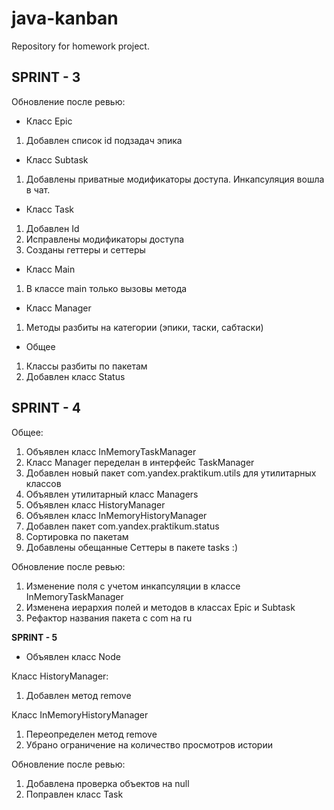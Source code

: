 # java-kanban

Repository for homework project.


SPRINT - 3
-
Обновление после ревью:

- Класс Epic

1. Добавлен список id подзадач эпика

- Класс Subtask

1. Добавлены приватные модификаторы доступа. Инкапсуляция вошла в чат.

- Класс Task

1. Добавлен Id
2. Исправлены модификаторы доступа
3. Созданы геттеры и сеттеры

- Класс Main

1. В классе main только вызовы метода

- Класс Manager

1. Методы разбиты на категории (эпики, таски, сабтаски)

- Общее

1. Классы разбиты по пакетам
2. Добавлен класс Status

**SPRINT - 4**
-
Общее:

1. Объявлен класс InMemoryTaskManager
2. Класс Manager переделан в интерфейс TaskManager
3. Добавлен новый пакет com.yandex.praktikum.utils для утилитарных классов
4. Объявлен утилитарный класс Managers
5. Объявлен класс HistoryManager
6. Объявлен класс InMemoryHistoryManager
7. Добавлен пакет com.yandex.praktikum.status
8. Сортировка по пакетам
9. Добавлены обещанные Сеттеры в пакете tasks :)

Обновление после ревью:

1. Изменение поля с учетом инкапсуляции в классе InMemoryTaskManager
2. Изменена иерархия полей и методов в классах Epic и Subtask
3. Рефактор названия пакета с com на ru


**SPRINT - 5**

- Объявлен класс Node

Класс HistoryManager:

1. Добавлен метод remove

Класс InMemoryHistoryManager

1. Переопределен метод remove
2. Убрано ограничение на количество просмотров истории

Обновление после ревью:

1. Добавлена проверка объектов на null
2. Поправлен класс Task